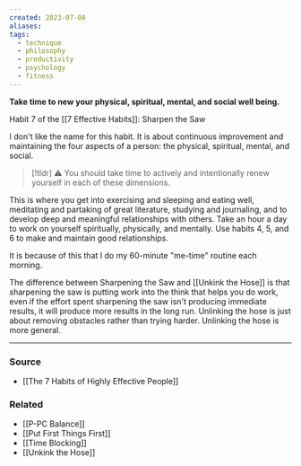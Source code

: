 ```yaml
---
created: 2023-07-08
aliases: 
tags:
  - technique
  - philosophy
  - productivity
  - psychology
  - fitness
---
```

**Take time to new your physical, spiritual, mental, and social well being.**

Habit 7 of the [[7 Effective Habits]]: Sharpen the Saw

I don't like the name for this habit. It is about continuous improvement and maintaining the four aspects of a person: the physical, spiritual, mental, and social. 

> [!tldr] ⚠️ You should take time to actively and intentionally renew yourself in each of these dimensions.

This is where you get into exercising and sleeping and eating well, meditating and partaking of great literature, studying and journaling, and to develop deep and meaningful relationships with others. Take an hour a day to work on yourself spiritually, physically, and mentally. Use habits 4, 5, and 6 to make and maintain good relationships. 

It is because of this that I do my 60-minute "me-time" routine each morning.

The difference between Sharpening the Saw and [[Unkink the Hose]] is that sharpening the saw is putting work into the think that helps you do work, even if the effort spent sharpening the saw isn't producing immediate results, it will produce more results in the long run. Unlinking the hose is just about removing obstacles rather than trying harder. Unlinking the hose is more general. 

****
### Source
- [[The 7 Habits of Highly Effective People]]

### Related
- [[P-PC Balance]]
- [[Put First Things First]]
- [[Time Blocking]]
- [[Unkink the Hose]]